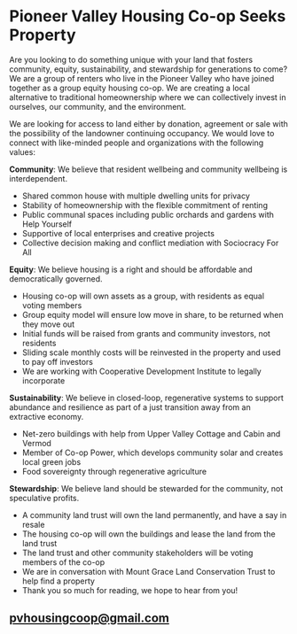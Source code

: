 # Pioneer Valley Housing Co-op Seeks Property 

Are you looking to do something unique with your land that fosters community, equity, sustainability, and stewardship for generations to come? We are a group of renters who live in the Pioneer Valley who have joined together as a group equity housing co-op. We are creating a local alternative to traditional homeownership where we can collectively invest in ourselves, our community, and the environment. 

We are looking for access to land either by donation, agreement or sale with the possibility of the landowner continuing occupancy. We would love to connect with like-minded people and organizations with the following values:

**Community**: We believe that resident wellbeing and community wellbeing is interdependent.
* Shared common house with multiple dwelling units for privacy
* Stability of homeownership with the flexible commitment of renting
* Public communal spaces including public orchards and gardens with Help Yourself
* Supportive of local enterprises and creative projects
* Collective decision making and conflict mediation with Sociocracy For All

**Equity**: We believe housing is a right and should be affordable and democratically governed.
* Housing co-op will own assets as a group, with residents as equal voting members
* Group equity model will ensure low move in share, to be returned when they move out
* Initial funds will be raised from grants and community investors, not residents
* Sliding scale monthly costs will be reinvested in the property and used to pay off investors
* We are working with Cooperative Development Institute to legally incorporate

**Sustainability**: We believe in closed-loop, regenerative systems to support abundance and resilience as part of a just transition away from an extractive economy.
* Net-zero buildings with help from Upper Valley Cottage and Cabin and Vermod
* Member of Co-op Power, which develops community solar and creates local green jobs
* Food sovereignty through regenerative agriculture 

**Stewardship**: We believe land should be stewarded for the community, not speculative profits.
* A community land trust will own the land permanently, and have a say in resale
* The housing co-op will own the buildings and lease the land from the land trust
* The land trust and other community stakeholders will be voting members of the co-op 
* We are in conversation with Mount Grace Land Conservation Trust to help find a property
* Thank you so much for reading, we hope to hear from you!

## [pvhousingcoop@gmail.com](pvhousingcoop@gmail.com)
